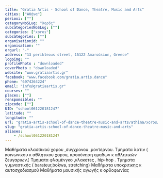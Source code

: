 ```yaml
---
title: "Gratia Artis - School of Dance, Theatre, Music and Arts"
cities: ["Αθήνα"]
perioxi: [""]
categoryNoSLug: "Χορός"
subcategoriesNoSLug: [""]
categories: ["xoros"]
subcategories: [""]
organisationid: ""
organisation: ""
orgurl: "-"
address: "13 perikleous street, 15122 Amaroúsion, Greece"
logoimg: ""
profilePhoto : "downloaded"
coverPhoto : "downloaded"
website: "www.gratiaartis.gr"
facebook: "www.facebook.com/gratia.artis.dance"
phone: "6974264224"
email: "info@gratiaartis.gr"
courses: ""
places: [""]
rensponsibles: ""
zipcode: [""]
UID: "school061220181247"
latitude: ""
longitude: ""
url: "gratia-artis-school-of-dance-theatre-music-and-arts/athina/xoros/"
slug: "gratia-artis-school-of-dance-theatre-music-and-arts"
aliases:
    - /school061220181247
---
```





Μαθήματα κλασσικού χορου ,συγχρονου ,μοντερνου. Τμηματα λατιν ( κοινωνικου κ αθλητικου χορου, προπόνηση ομαδων κ αθλητικών ζευγαριων.) Τμηματα φλαμένγκο ,κλακετες , hip-hop . Τμηματα γυμναστικής ( barateur,bokwa, stretching) Μαθήματα υποκριτικης κ αυτοσχεδιασμού Μαθήματα μουσικής αγωγής κ ορθοφωνίας